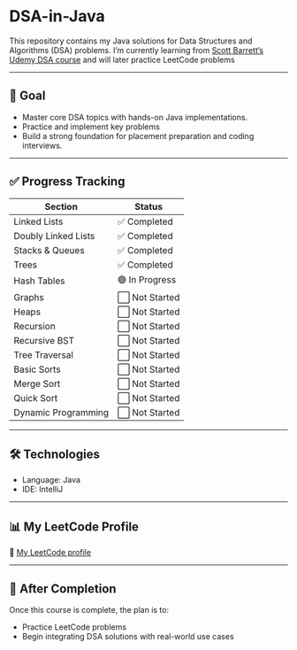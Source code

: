 # DSA-in-Java
This repository contains my Java solutions for Data Structures and Algorithms (DSA) problems.
I’m currently learning from [Scott Barrett’s Udemy DSA course](https://www.udemy.com/course/data-structures-and-algorithms-java/) and will later practice LeetCode problems

---

## 🚀 Goal

- Master core DSA topics with hands-on Java implementations.
- Practice and implement key problems
- Build a strong foundation for placement preparation and coding interviews.

---

## ✅ Progress Tracking

| Section                | Status         |
|------------------------|----------------|
| Linked Lists           | ✅ Completed    |
| Doubly Linked Lists    | ✅ Completed    |
| Stacks & Queues        | ✅ Completed    |
| Trees                  | ✅ Completed    |
| Hash Tables            | 🟢 In Progress  |
| Graphs                 | ⬜ Not Started  |
| Heaps                  | ⬜ Not Started  |
| Recursion              | ⬜ Not Started  |
| Recursive BST          | ⬜ Not Started  |
| Tree Traversal         | ⬜ Not Started  |
| Basic Sorts            | ⬜ Not Started  |
| Merge Sort             | ⬜ Not Started  |
| Quick Sort             | ⬜ Not Started  |
| Dynamic Programming    | ⬜ Not Started  |


---

## 🛠 Technologies

- Language: Java
- IDE: IntelliJ

---

## 📊 My LeetCode Profile

🔗 [My LeetCode profile](https://leetcode.com/u/atharvapac/)

---

## 🚀 After Completion

Once this course is complete, the plan is to:
- Practice LeetCode problems
- Begin integrating DSA solutions with real-world use cases
